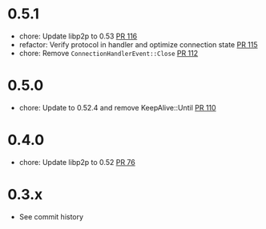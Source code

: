 # 0.5.1
- chore: Update libp2p to 0.53 [PR 116]
- refactor: Verify protocol in handler and optimize connection state [PR 115]
- chore: Remove `ConnectionHandlerEvent::Close` [PR 112]

[PR 116]: https://github.com/dariusc93/rust-ipfs/pull/116
[PR 115]: https://github.com/dariusc93/rust-ipfs/pull/115
[PR 112]: https://github.com/dariusc93/rust-ipfs/pull/112

# 0.5.0
- chore: Update to 0.52.4 and remove KeepAlive::Until [PR 110]

[PR 110]: https://github.com/dariusc93/rust-ipfs/pull/110

# 0.4.0
- chore: Update libp2p to 0.52 [PR 76]

[PR 76]: https://github.com/dariusc93/rust-ipfs/pull/76

# 0.3.x
- See commit history